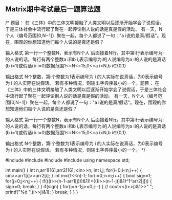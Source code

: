 ## Matrix期中考试最后一题算法题

/*
题目：
在《三体》中的三体文明接触了人类文明以后逐渐开始学会了说假话，于是三体社会中流行起了聚在一起评论别人说的话是真是假的活动。
有一天，N个人（编号范围[0,N−1]）聚在一起，每个人都说了一句："a i​说的是真/假话"。现在，围观的你想知道他们每个人说的是真还是假？

输入格式
第一行一个整数N，表示有N个人
后面接着N行，其中第i行表示编号为i的人说的话，每行有两个整数a i和b i,表示编号为i的人说编号为a i的人说的是真话(b i=1)或假话(b i​=0)数据范围1<=N<=15,0<=a i​<N,b i​∈{0,1}

输出格式
N个整数，第i个整数为1表示编号为 i 的人实际在说真话，为0表示编号为 i 的人实际在说假话。
若有多种情况，则输出字典序最小的一个。题目：
在《三体》中的三体文明接触了人类文明以后逐渐开始学会了说假话，于是三体社会中流行起了聚在一起评论别人说的话是真是假的活动。
有一天，N个人（编号范围[0,N−1]）聚在一起，每个人都说了一句："a i​说的是真/假话"。现在，围观的你想知道他们每个人说的是真还是假？

输入格式
第一行一个整数N，表示有N个人
后面接着N行，其中第i行表示编号为i的人说的话，每行有两个整数a i和b i,表示编号为i的人说编号为a i的人说的是真话(b i=1)或假话(b i​=0)数据范围1<=N<=15,0<=a i​<N,b i​∈{0,1}

输出格式
N个整数，第i个整数为1表示编号为 i 的人实际在说真话，为0表示编号为 i 的人实际在说假话。
若有多种情况，则输出字典序最小的一个。
*/

#include<iostream>
#include<cstdio>
#include<cstring>
#include<string>
using namespace std;

int main()
{
    int n,arr1[16],arr2[16];
    cin>>n;
    int i,j;
    for(i=0;i<n;i++)
    {
        cin>>arr1[i]>>arr2[i];
    }
    int m=(1<<n)-1;
    for(i=0;i<m;i++)
    {
        bool sign=1;
        for(j=0;j<n;j++)
        {
            if(((i>>(n-1-arr1[j]))&1)!=(((i>>(n-1-j))&1)^1^arr2[j]))
            {
                sign=0;
                break;
            }
        }
        if(sign)
        {
            for(j=n-1;j>=0;j--)
            {
                // cout<<(i>>j)&1>>" ";
                printf("%d ",(i>>j)&1);
            }
            break;
        }
    }
}